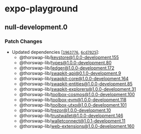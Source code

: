 # expo-playground

## null-development.0

### Patch Changes

- Updated dependencies [[`1963776`](https://github.com/thorswap/SwapKit/commit/1963776b24fb2e45a5ef86b54868e51cbc6e311a), [`6cd7025`](https://github.com/thorswap/SwapKit/commit/6cd70256164568fb96b4397f027340a874d76ddc)]:
  - @thorswap-lib/keystore@1.0.0-development.155
  - @thorswap-lib/types@1.0.0-development.80
  - @thorswap-lib/ledger@1.0.0-development.172
  - @thorswap-lib/swapkit-api@0.1.0-development.9
  - @thorswap-lib/swapkit-core@1.0.0-development.164
  - @thorswap-lib/swapkit-entities@1.0.0-development.85
  - @thorswap-lib/swapkit-explorers@1.0.0-development.31
  - @thorswap-lib/toolbox-cosmos@1.0.0-development.100
  - @thorswap-lib/toolbox-evm@1.0.0-development.118
  - @thorswap-lib/toolbox-utxo@1.0.0-development.101
  - @thorswap-lib/trezor@1.0.0-development.10
  - @thorswap-lib/trustwallet@1.0.0-development.146
  - @thorswap-lib/walletconnect@1.0.1-development.11
  - @thorswap-lib/web-extensions@1.0.0-development.160
